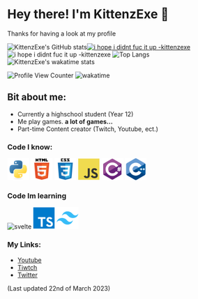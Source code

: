 # Hey there! I'm KittenzExe 👋
Thanks for having a look at my profile

![KittenzExe's GitHub stats](https://github-readme-stats-git-masterrstaa-rickstaa.vercel.app/api?username=kittenzexe&count_private=true&card_width=520&show_icons=true&theme=transparent&icon_color=7d77d7&border_color=7d77d7&title_color=7d77d7&text_color=aed3e7)<a href="https://iaminyourwalls.run/marketplace"><img src="https://iaminyourwalls.run/fumo%20marketplace.png" alt="i hope i didnt fuc it up -kittenzexe" width="150" height="150"></a><img src="https://user-images.githubusercontent.com/67358250/209953073-96a5a54e-008a-4853-8f5e-8669f9de2579.png" alt="i hope i didnt fuc it up -kittenzexe" width="150" height="150">
![Top Langs](https://github-readme-stats-git-masterrstaa-rickstaa.vercel.app/api/top-langs/?username=kittenzexe&count_private=true&show_icons=true&card_width=280&theme=transparent&langs_count=6&layout=compact&icon_color=7d77d7&border_color=7d77d7&title_color=7d77d7&text_color=aed3e7)![KittenzExe's wakatime stats](https://github-readme-stats.vercel.app/api/wakatime?username=kittenzexe&theme=transparent&icon_color=7d77d7&layout=compact&card_width=400&border_color=7d77d7&title_color=7d77d7&text_color=aed3e7)

![Profile View Counter](https://komarev.com/ghpvc/?username=KittenzExe)
![wakatime](https://wakatime.com/badge/user/5fe734af-2708-4102-825d-758345a89313.svg)

## Bit about me:
- Currently a highschool student (Year 12)
- Me play games. **a lot of games...**
- Part-time Content creator (Twitch, Youtube, ect.)
### Code I know:
<p align="left">
  <a> <img src="https://raw.githubusercontent.com/devicons/devicon/master/icons/python/python-original.svg" alt="python" width="50" height="50"/> </a> 
  <a> <img src="https://raw.githubusercontent.com/devicons/devicon/master/icons/html5/html5-original-wordmark.svg" alt="html5" width="50" height="50"/> </a>
  <a> <img src="https://raw.githubusercontent.com/devicons/devicon/master/icons/css3/css3-original-wordmark.svg" alt="css3" width="50" height="50"/> </a>
  <a> <img src="https://raw.githubusercontent.com/devicons/devicon/master/icons/javascript/javascript-original.svg" alt="javascript" width="50" height="50"/> </a>  
  <a> <img src="https://raw.githubusercontent.com/devicons/devicon/master/icons/csharp/csharp-original.svg" alt="csharp" width="50" height="50"/> </a>
  <a> <img src="https://raw.githubusercontent.com/devicons/devicon/master/icons/cplusplus/cplusplus-original.svg" alt="cplusplus" width="50" height="50"/> </a>
</p>

### Code Im learning
<p align="left"> 
  <a> <img src="https://upload.wikimedia.org/wikipedia/commons/1/1b/Svelte_Logo.svg" alt="svelte" width="50" height="50"/> </a> 
  <a> <img src="https://raw.githubusercontent.com/devicons/devicon/master/icons/typescript/typescript-original.svg" alt="typescript" width="50" height="50"/> </a>
  <a> <img src="https://raw.githubusercontent.com/devicons/devicon/master/icons/tailwindcss/tailwindcss-plain.svg" alt="tailwindcss" width="50" height="50"/> </a>
</p>

### My Links:
- [Youtube](https://www.youtube.com/channel/UCnoHozM85RPHh2XtIigkz_Q)
- [Tiwtch](https://twitch.tv/kittenzexe)
- [Twitter](https://twitter.com/kittenzexe)

(Last updated 22nd of March 2023)
